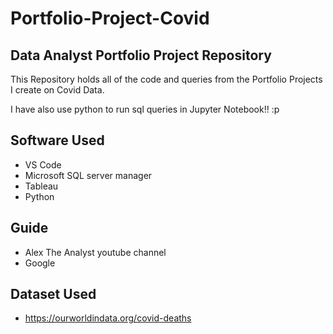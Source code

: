 # Portfolio-Project-Covid
## Data Analyst Portfolio Project Repository

This Repository holds all of the code and queries from the Portfolio Projects I create on Covid Data.

I have also use python to run sql queries in Jupyter Notebook!! :p

## Software Used
- VS Code
- Microsoft SQL server manager
- Tableau
- Python

## Guide 
- Alex The Analyst youtube channel
- Google 

## Dataset Used
- https://ourworldindata.org/covid-deaths
